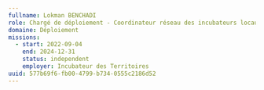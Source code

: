 ```yaml
---
fullname: Lokman BENCHADI
role: Chargé de déploiement - Coordinateur réseau des incubateurs locaux
domaine: Déploiement
missions:
  - start: 2022-09-04
    end: 2024-12-31
    status: independent
    employer: Incubateur des Territoires
uuid: 577b69f6-fb00-4799-b734-0555c2186d52
---
```

